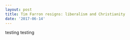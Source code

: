 ```yaml
---
layout: post
title: Tim Farron resigns: liberalism and Christianity
date: '2017-06-14'
---
```


testing testing
